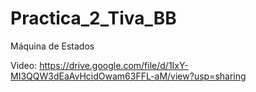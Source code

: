 # Practica_2_Tiva_BB
Máquina de Estados

Video: https://drive.google.com/file/d/1IxY-MI3QQW3dEaAvHcidOwam63FFL-aM/view?usp=sharing
